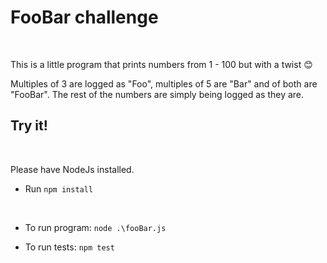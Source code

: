 
# FooBar challenge
<br>

This is a little program that prints numbers from 1 - 100 but with a twist 😊

Multiples of 3 are logged as "Foo", multiples of 5 are "Bar" and of both are "FooBar". The rest of the numbers are simply being logged as they are.
<br>

## Try it!
<br>

Please have NodeJs installed. 
+ Run `npm install`
<br>

* To run program: `node .\fooBar.js`
+ To run tests: `npm test`